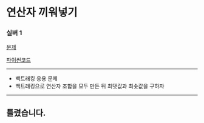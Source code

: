# 연산자 끼워넣기
### 실버 1
[문제](https://www.acmicpc.net/problem/14888)

[파이썬코드](14888.py)

---

- 백트래킹 응용 문제
- 백트래킹으로 연산자 조합을 모두 만든 뒤 최댓값과 최솟값을 구하자


---
틀렸습니다.
- 